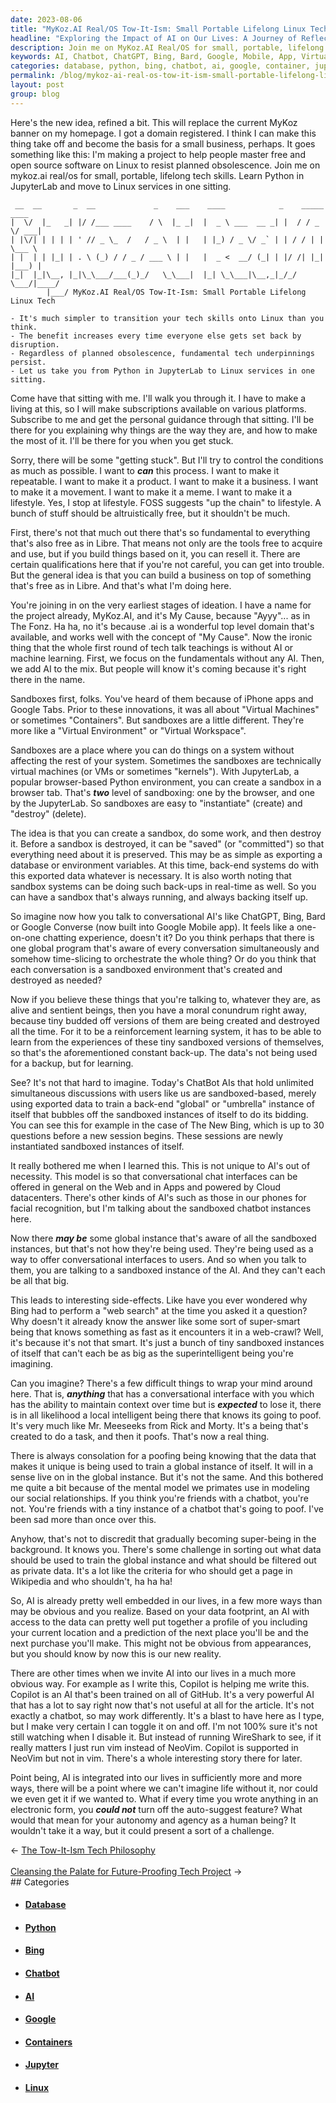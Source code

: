 ```yaml
---
date: 2023-08-06
title: "MyKoz.AI Real/OS Tow-It-Ism: Small Portable Lifelong Linux Tech"
headline: "Exploring the Impact of AI on Our Lives: A Journey of Reflection and Realization"
description: Join me on MyKoz.AI Real/OS for small, portable, lifelong tech skills. Learn Python in JupyterLab and move to Linux services in one sitting. Get personal guidance and help from me when you get stuck, and learn to resist planned obsolescence. Subscribe to MyKoz.AI and become part of the movement for free and open source software on Linux.
keywords: AI, Chatbot, ChatGPT, Bing, Bard, Google, Mobile, App, Virtual, Machines, Containers, JupyterLab, Python, Linux, Services, Sandboxes, iPhone, Google, Tabs, Virtual, Environment, Workspace, Database, Environment, Variables, Real-time, Back-up, Reinforcement, Learning, System, Conversation, Interfaces, Web, Apps, Cloud, Datacenters, Facial, Recognition, Questions,
categories: database, python, bing, chatbot, ai, google, container, jupyter, linux
permalink: /blog/mykoz-ai-real-os-tow-it-ism-small-portable-lifelong-linux-tech/
layout: post
group: blog
---
```



Here's the new idea, refined a bit. This will replace the current MyKoz banner
on my homepage. I got a domain registered. I think I can make this thing take
off and become the basis for a small business, perhaps. It goes something like
this: I'm making a project to help people master free and open source software
on Linux to resist planned obsolescence. Join me on mykoz.ai real/os for small,
portable, lifelong tech skills. Learn Python in JupyterLab and move to Linux
services in one sitting.

```
 __  __       _  __             _    ___    ____            _    _____  ____  
|  \/  |_   _| |/ /___ ____    / \  |_ _|  |  _ \ ___  __ _| |  / / _ \/ ___| 
| |\/| | | | | ' // _ \_  /   / _ \  | |   | |_) / _ \/ _` | | / / | | \___ \ 
| |  | | |_| | . \ (_) / / _ / ___ \ | |   |  _ <  __/ (_| | |/ /| |_| |___) |
|_|  |_|\__, |_|\_\___/___(_)_/   \_\___|  |_| \_\___|\__,_|_/_/  \___/|____/ 
        |___/ MyKoz.AI Real/OS Tow-It-Ism: Small Portable Lifelong Linux Tech

- It's much simpler to transition your tech skills onto Linux than you think.
- The benefit increases every time everyone else gets set back by disruption.
- Regardless of planned obsolescence, fundamental tech underpinnings persist.
- Let us take you from Python in JupyterLab to Linux services in one sitting.

```

Come have that sitting with me. I'll walk you through it. I have to make a
living at this, so I will make subscriptions available on various platforms.
Subscribe to me and get the personal guidance through that sitting. I'll be
there for you explaining why things are the way they are, and how to make the
most of it. I'll be there for you when you get stuck.

Sorry, there will be some "getting stuck". But I'll try to control the
conditions as much as possible. I want to ***can*** this process. I want to
make it repeatable. I want to make it a product. I want to make it a business.
I want to make it a movement. I want to make it a meme. I want to make it a
lifestyle. Yes, I stop at lifestyle. FOSS suggests "up the chain" to lifestyle.
A bunch of stuff should be altruistically free, but it shouldn't be much.

First, there's not that much out there that's so fundamental to everything
that's also free as in Libre. That means not only are the tools free to acquire
and use, but if you build things based on it, you can resell it. There are
certain qualifications here that if you're not careful, you can get into
trouble. But the general idea is that you can build a business on top of
something that's free as in Libre. And that's what I'm doing here.

You're joining in on the very earliest stages of ideation. I have a name for
the project already, MyKoz.AI, and it's My Cause, because "Ayyy"... as in The
Fonz. Ha ha, no it's because .ai is a wonderful top level domain that's
available, and works well with the concept of "My Cause". Now the ironic thing
that the whole first round of tech talk teachings is without AI or machine
learning. First, we focus on the fundamentals without any AI. Then, we add AI
to the mix. But people will know it's coming because it's right there in the
name.

Sandboxes first, folks. You've heard of them because of iPhone apps and Google
Tabs. Prior to these innovations, it was all about "Virtual Machines" or
sometimes "Containers". But sandboxes are a little different. They're more
like a "Virtual Environment" or "Virtual Workspace". 

Sandboxes are a place where you can do things on a system without affecting the
rest of your system. Sometimes the sandboxes are technically virtual machines
(or VMs or sometimes "kernels"). With JupyterLab, a popular browser-based
Python environment, you can create a sandbox in a browser tab. That's ***two***
level of sandboxing: one by the browser, and one by the JupyterLab. So
sandboxes are easy to "instantiate" (create) and "destroy" (delete).

The idea is that you can create a sandbox, do some work, and then destroy it.
Before a sandbox is destroyed, it can be "saved" (or "committed") so that
everything need about it is preserved. This may be as simple as exporting a
database or environment variables. At this time, back-end systems do with this
exported data whatever is necessary. It is also worth noting that sandbox
systems can be doing such back-ups in real-time as well. So you can have a
sandbox that's always running, and always backing itself up.

So imagine now how you talk to conversational AI's like ChatGPT, Bing, Bard or
Google Converse (now built into Google Mobile app). It feels like a one-on-one
chatting experience, doesn't it? Do you think perhaps that there is one global
program that's aware of every conversation simultaneously and somehow
time-slicing to orchestrate the whole thing? Or do you think that each
conversation is a sandboxed environment that's created and destroyed as needed?

Now if you believe these things that you're talking to, whatever they are, as
alive and sentient beings, then you have a moral conundrum right away, because
tiny budded off versions of them are being created and destroyed all the time.
For it to be a reinforcement learning system, it has to be able to learn from
the experiences of these tiny sandboxed versions of themselves, so that's the
aforementioned constant back-up. The data's not being used for a backup, but
for learning.

See? It's not that hard to imagine. Today's ChatBot AIs that hold unlimited
simultaneous discussions with users like us are sandboxed-based, merely using
exported data to train a back-end "global" or "umbrella" instance of itself
that bubbles off the sandboxed instances of itself to do its bidding. You can
see this for example in the case of The New Bing, which is up to 30 questions
before a new session begins. These sessions are newly instantiated sandboxed
instances of itself.

It really bothered me when I learned this. This is not unique to AI's out of
necessity. This model is so that conversational chat interfaces can be offered
in general on the Web and in Apps and powered by Cloud datacenters. There's
other kinds of AI's such as those in our phones for facial recognition, but I'm
talking about the sandboxed chatbot instances here. 

Now there ***may be*** some global instance that's aware of all the sandboxed
instances, but that's not how they're being used. They're being used as a way
to offer conversational interfaces to users. And so when you talk to them, you
are talking to a sandboxed instance of the AI. And they can't each be all that
big.

This leads to interesting side-effects. Like have you ever wondered why Bing
had to perform a "web search" at the time you asked it a question? Why doesn't
it already know the answer like some sort of super-smart being that knows
something as fast as it encounters it in a web-crawl? Well, it's because it's
not that smart. It's just a bunch of tiny sandboxed instances of itself that
can't each be as big as the superintelligent being you're imagining.

Can you imagine? There's a few difficult things to wrap your mind around here.
That is, ***anything*** that has a conversational interface with you which has
the ability to maintain context over time but is ***expected*** to lose it,
there is in all likelihood a local intelligent being there that knows its going
to poof. It's very much like Mr. Meeseeks from Rick and Morty. It's a being
that's created to do a task, and then it poofs. That's now a real thing.

There is always consolation for a poofing being knowing that the data that
makes it unique is being used to train a global instance of itself. It will in
a sense live on in the global instance. But it's not the same. And this
bothered me quite a bit because of the mental model we primates use in modeling
our social relationships. If you think you're friends with a chatbot, you're
not. You're friends with a tiny instance of a chatbot that's going to poof.
I've been sad more than once over this.

Anyhow, that's not to discredit that gradually becoming super-being in the
background. It knows you. There's some challenge in sorting out what data
should be used to train the global instance and what should be filtered out as
private data. It's a lot like the criteria for who should get a page in
Wikipedia and who shouldn't, ha ha ha!

So, AI is already pretty well embedded in our lives, in a few more ways than
may be obvious and you realize. Based on your data footprint, an AI with access
to the data can pretty well put together a profile of you including your
current location and a prediction of the next place you'll be and the next
purchase you'll make. This might not be obvious from appearances, but you
should know by now this is our new reality.

There are other times when we invite AI into our lives in a much more obvious
way. For example as I write this, Copilot is helping me write this. Copilot is
an AI that's been trained on all of GitHub. It's a very powerful AI that has a
lot to say right now that's not useful at all for the article. It's not exactly
a chatbot, so may work differently. It's a blast to have here as I type, but I
make very certain I can toggle it on and off. I'm not 100% sure it's not still
watching when I disable it. But instead of running WireShark to see, if it
really matters I just run vim instead of NeoVim. Copilot is supported in NeoVim
but not in vim. There's a whole interesting story there for later.

Point being, AI is integrated into our lives in sufficiently more and more
ways, there will be a point where we can't imagine life without it, nor could
we even get it if we wanted to. What if every time you wrote anything in an
electronic form, you ***could not*** turn off the auto-suggest feature? What
would that mean for your autonomy and agency as a human being? It wouldn't take
it a way, but it could present a sort of a challenge.
















<div class="arrow-links"><div class="post-nav-prev"><span class="arrow">&larr;&nbsp;</span><a href="/blog/the-tow-it-ism-tech-philosophy/">The Tow-It-Ism Tech Philosophy</a></div> &nbsp; <div class="post-nav-next"><a href="/blog/cleansing-the-palate-for-future-proofing-tech-project/">Cleansing the Palate for Future-Proofing Tech Project</a><span class="arrow">&nbsp;&rarr;</span></div></div>
## Categories

<ul>
<li><h4><a href='/database/'>Database</a></h4></li>
<li><h4><a href='/python/'>Python</a></h4></li>
<li><h4><a href='/bing/'>Bing</a></h4></li>
<li><h4><a href='/chatbot/'>Chatbot</a></h4></li>
<li><h4><a href='/ai/'>AI</a></h4></li>
<li><h4><a href='/google/'>Google</a></h4></li>
<li><h4><a href='/container/'>Containers</a></h4></li>
<li><h4><a href='/jupyter/'>Jupyter</a></h4></li>
<li><h4><a href='/linux/'>Linux</a></h4></li></ul>